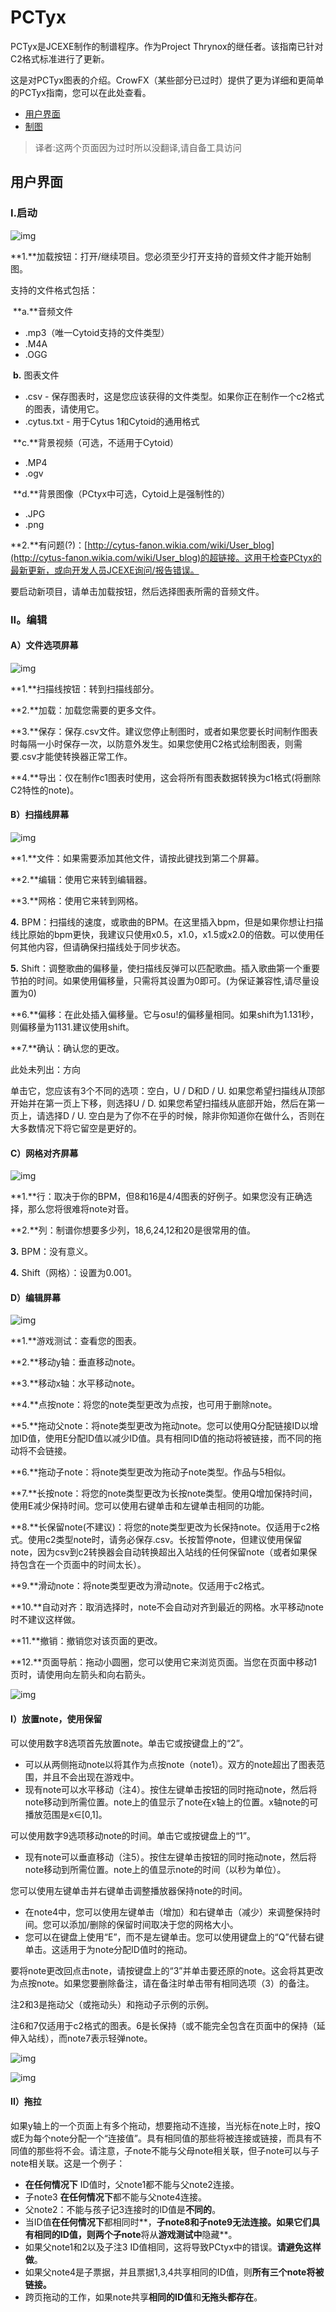 # PCTyx

PCTyx是JCEXE制作的制谱程序。作为Project Thrynox的继任者。该指南已针对C2格式标准进行了更新。

这是对PCTyx图表的介绍。CrowFX（某些部分已过时）提供了更为详细和更简单的PCTyx指南，您可以在此处查看。

- [用户界面](https://sites.google.com/site/cytoidcommunity/guides/charting/introduction-pctyx/pctyx-user-interface-old)
- [制图](https://sites.google.com/site/cytoidcommunity/guides/charting/introduction-pctyx/pctyx-charting-old)

> 译者:这两个页面因为过时所以没翻译,请自备工具访问







## 用户界面

### I.启动



![img](./1.png)



**1.**加载按钮：打开/继续项目。您必须至少打开支持的音频文件才能开始制图。

 支持的文件格式包括：

​        **a.**音频文件

- .mp3（唯一Cytoid支持的文件类型）
- .M4A
- .OGG



​        **b.** 图表文件

- .csv - 保存图表时，这是您应该获得的文件类型。如果你正在制作一个c2格式的图表，请使用它。
- .cytus.txt - 用于Cytus 1和Cytoid的通用格式



​        **c.**背景视频（可选，不适用于Cytoid）

- .MP4
- .ogv



​        **d.**背景图像（PCtyx中可选，Cytoid上是强制性的）

- .JPG
- .png



**2.**有问题(?)：[http://cytus-fanon.wikia.com/wiki/User_blog](http://cytus-fanon.wikia.com/wiki/User_blog)的超链接。这用于检查PCtyx的最新更新，或向开发人员JCEXE询问/报告错误。

要启动新项目，请单击加载按钮，然后选择图表所需的音频文件。







### II。编辑

####     A）文件选项屏幕 



![img](./2.png)



**1.**扫描线按钮：转到扫描线部分。

**2.**加载：加载您需要的更多文件。

**3.**保存：保存.csv文件。建议您停止制图时，或者如果您要长时间制作图表时每隔一小时保存一次，以防意外发生。如果您使用C2格式绘制图表，则需要.csv才能使转换器正常工作。

**4.**导出：仅在制作c1图表时使用，这会将所有图表数据转换为c1格式(将删除C2特性的note)。



#### B）扫描线屏幕 



![img](https://lh6.googleusercontent.com/2UFiQZTmjPa2n1sXDy7o3iyGG-0wOU4cVA5b600ySoa8qiWJ_zRHwdAIpujjKeWIacgeF9qpNwLTHmZ7TcfX5aPZzQVPbS3kwUg9rgm1fZ0icZIPacc=w1175)



**1.**文件：如果需要添加其他文件，请按此键找到第二个屏幕。

**2.**编辑：使用它来转到编辑器。

**3.**网格：使用它来转到网格。

**4.** BPM：扫描线的速度，或歌曲的BPM。在这里插入bpm，但是如果你想让扫描线比原始的bpm更快，我建议只使用x0.5，x1.0，x1.5或x2.0的倍数。可以使用任何其他内容，但请确保扫描线处于同步状态。

**5.** Shift：调整歌曲的偏移量，使扫描线反弹可以匹配歌曲。插入歌曲第一个重要节拍的时间。如果使用偏移量，只需将其设置为0即可。(为保证兼容性,请尽量设置为0)

**6.**偏移：在此处插入偏移量。它与osu!的偏移量相同。如果shift为1.131秒，则偏移量为1131.建议使用shift。

**7.**确认：确认您的更改。

此处未列出：方向

单击它，您应该有3个不同的选项：空白，U / D和D / U. 如果您希望扫描线从顶部开始并在第一页上下移，则选择U / D. 如果您希望扫描线从底部开始，然后在第一页上，请选择D / U. 空白是为了你不在乎的时候，除非你知道你在做什么，否则在大多数情况下将它留空是更好的。



#### C）网格对齐屏幕 



![img](https://lh5.googleusercontent.com/Y3A6bkM8D5c92ATRvKI0cDFX_6XXop20AsK7yZpC8pTdi6nKWkSznZ7dWhMGUdFYf6jhqg3VoBZCowA0MSHn_XVp4es4JZdI74WV8bRNMIq-MR54-w=w1175)



**1.**行：取决于你的BPM，但8和16是4/4图表的好例子。如果您没有正确选择，那么您将很难将note对音。

**2.**列：制谱你想要多少列，18,6,24,12和20是很常用的值。

**3.** BPM：没有意义。

**4.** Shift（网格）：设置为0.001。



#### D）编辑屏幕



![img](https://lh6.googleusercontent.com/7d1OCt9HikmGiYIUueXpEdX4LUFOwmqScsnG0j6Cm9MlyjRhyxXHrYDB5x1niPxVdHgnDZlXCPUkz9OwCArp1OUDXuejRg0Mwm1MmwkM1VbLqxacWCI=w1175)



**1.**游戏测试：查看您的图表。

**2.**移动y轴：垂直移动note。

**3.**移动x轴：水平移动note。

**4.**点按note：将您的note类型更改为点按，也可用于删除note。

**5.**拖动父note：将note类型更改为拖动note。您可以使用Q分配链接ID以增加ID值，使用E分配ID值以减少ID值。具有相同ID值的拖动将被链接，而不同的拖动将不会链接。

**6.**拖动子note：将note类型更改为拖动子note类型。作品与5相似。

**7.**长按note：将您的note类型更改为长按note类型。使用Q增加保持时间，使用E减少保持时间。您可以使用右键单击和左键单击相同的功能。

**8.**长保留note(不建议)：将您的note类型更改为长保持note。仅适用于c2格式。使用c2类型note时，请务必保存.csv。长按暂停note，但建议使用保留note，因为csv到c2转换器会自动转换超出入站线的任何保留note（或者如果保持包含在一个页面中的时间太长）。

**9.**滑动note：将note类型更改为滑动note。仅适用于c2格式。

**10.**自动对齐：取消选择时，note不会自动对齐到最近的网格。水平移动note时不建议这样做。

**11.**撤销：撤销您对该页面的更改。

**12.**页面导航：拖动小圆圈，您可以使用它来浏览页面。当您在页面中移动1页时，请使用向左箭头和向右箭头。



![img](https://lh3.googleusercontent.com/Px-0FbdM419CX5YnZC2pPV4zoR1d1MgMi9kOxNSNur2A1rgQ1lueMRQmvX8k03yFNiVtfmEP_zSMrwbYATUPt40akdVjscFDcmaC0KAdCEPdOBwamw=w1175)

#### I）放置note，使用保留

可以使用数字8选项首先放置note。单击它或按键盘上的“2”。

- 可以从两侧拖动note以将其作为点按note（note1）。双方的note超出了图表范围，并且不会出现在游戏中。
- 现有note可以水平移动（注4）。按住左键单击按钮的同时拖动note，然后将note移动到所需位置。note上的值显示了note在x轴上的位置。x轴note的可播放范围是x∈[0,1]。

可以使用数字9选项移动note的时间。单击它或按键盘上的“1”。

- 现有note可以垂直移动（注5）。按住左键单击按钮的同时拖动note，然后将note移动到所需位置。note上的值显示note的时间（以秒为单位）。

您可以使用左键单击并右键单击调整播放器保持note的时间。

- 在note4中，您可以使用左键单击（增加）和右键单击（减少）来调整保持时间。您可以添加/删除的保留时间取决于您的网格大小。
- 您可以在键盘上使用“E”，而不是左键单击。您可以使用键盘上的“Q”代替右键单击。这适用于为note分配ID值时的拖动。

要将note更改回点击note，请按键盘上的“3”并单击要还原的note。这会将其更改为点按note。如果您要删除备注，请在备注时单击带有相同选项（3）的备注。

注2和3是拖动父（或拖动头）和拖动子示例的示例。

注6和7仅适用于c2格式的图表。6是长保持（或不能完全包含在页面中的保持（延伸入站线），而note7表示轻弹note。







![img](https://lh6.googleusercontent.com/cZb8MwreIS7FbA69ij47fGUF-ZGQcikakuPNBZYx2qXE0BBjgsMfCJXM16nrzE3X_RethYsUs-m4hoeUW4GvTmfi5NKqJl1cZawM316ks4_8X7C_ig=w572)

![img](https://lh3.googleusercontent.com/VKBgQCCOd1Qii4_8QSed2m7M5ZzwHBV1iwxA9SlQ3V8wWMe6QjVjx1n66-GTTP7aTZFihWNPH1W4UzkRFM5ZtwSJZjBvuHwhsXXQ6HwTKZ_mr6JAY3ZM=w572)

#### II）拖拉

如果y轴上的一个页面上有多个拖动，想要拖动不连接，当光标在note上时，按Q或E为每个note分配一个“连接值”。具有相同值的那些将被连接或链接，而具有不同值的那些将不会。请注意，子note不能与父母note相关联，但子note可以与子note相关联。这是一个例子：

- **在任何情况下** ID值时，父note1都不能与父note2连接。
- 子note3 **在任何情况下**都不能与父note4连接。
- 父note2：不能与孩子记3连接时的ID值是**不同的**。
- 当ID值**在任何情况下**都相同时**，**子note8和子note9无法连接。如果它们具有相同的ID值，则两个子note**将从**游戏测试中**隐藏**。
- 如果父note1和2以及子注3 ID值相同，这将导致PCtyx中的错误。**请避免这样做**。
- 如果父note4是子票据，并且票据1,3,4共享相同的ID值，则**所有三个note将被链接。**
- 跨页拖动的工作，如果note共享**相同的ID值**和**无拖头都存在**。




  
